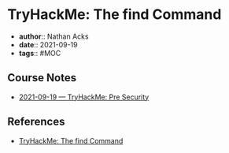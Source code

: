# TryHackMe: The find Command

* **author**:: Nathan Acks  
* **date**:: 2021-09-19  
* **tags**:: #MOC

## Course Notes

* [2021-09-19 — TryHackMe: Pre Security](../log/2021-09-19-tryhackme-pre-security.md)

## References

* [TryHackMe: The find Command](https://tryhackme.com/room/thefindcommand)
